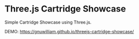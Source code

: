 # Three.js Cartridge Showcase

Simple Cartridge Showcase using Three.js.

DEMO: https://gnuwilliam.github.io/threejs-cartridge-showcase/
